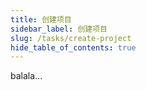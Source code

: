 ```yaml
---
title: 创建项目
sidebar_label: 创建项目
slug: /tasks/create-project
hide_table_of_contents: true
---
```

balala...